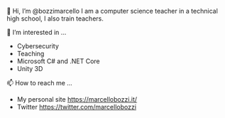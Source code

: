 👋 Hi, I’m @bozzimarcello
I am a computer science teacher in a technical high school, I also train teachers.

👀 I’m interested in ...
- Cybersecurity
- Teaching
- Microsoft C# and .NET Core
- Unity 3D

📫 How to reach me ...
- My personal site https://marcellobozzi.it/
- Twitter https://twitter.com/marcellobozzi
